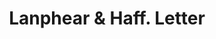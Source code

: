 ---
doi: 10.7916/D8B00H1S
date_other: '1880'
date_other_textual: 1880-1889
form: correspondence
genre:
- Letters (correspondence)
name:
- Lanphear & Haff
object_in_context_url: https://biggert.cul.columbia.edu/items/view/ave_biggert_01674
subject_hierarchical_geographic:
- New York, New York, United States
subject_name:
- Lanphear & Haff
title: Lanphear & Haff. Letter
sort_title: Lanphear & Haff. Letter
call_number: ave_biggert_01674
coordinates:
- 40.71277777777778,-74.00583333333333
pid: ave_biggert_01674
identifiers: ave_biggert_01674
thumbnail: https://derivativo-3.library.columbia.edu/iiif/2/ldpd:344437/full/!256,256/0/native.jpg
permalink: /biggert/ave_biggert_01674/
layout: iiif-image-page
---